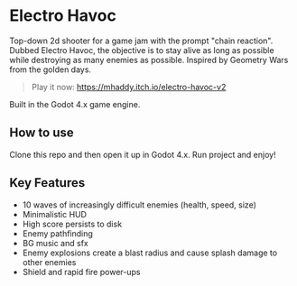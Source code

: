 # Electro Havoc
Top-down 2d shooter for a game jam with the prompt "chain reaction". Dubbed Electro Havoc, the objective is to stay alive as long as possible while destroying as many enemies as possible. Inspired by Geometry Wars from the golden days.

> Play it now: https://mhaddy.itch.io/electro-havoc-v2

Built in the Godot 4.x game engine.

## How to use
Clone this repo and then open it up in Godot 4.x. Run project and enjoy!

## Key Features
* 10 waves of increasingly difficult enemies (health, speed, size)
* Minimalistic HUD
* High score persists to disk
* Enemy pathfinding
* BG music and sfx
* Enemy explosions create a blast radius and cause splash damage to other enemies
* Shield and rapid fire power-ups
